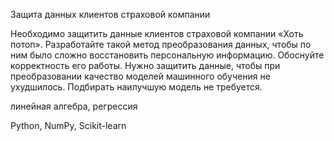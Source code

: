 Защита данных клиентов страховой компании

Необходимо защитить данные клиентов страховой компании «Хоть потоп». Разработайте такой метод
преобразования данных, чтобы по ним было сложно восстановить персональную информацию.
Обоснуйте корректность его работы. Нужно защитить данные, чтобы при преобразовании качество
моделей машинного обучения не ухудшилось. Подбирать наилучшую модель не требуется.

линейная алгебра, регрессия

Python, NumPy, Scikit-learn